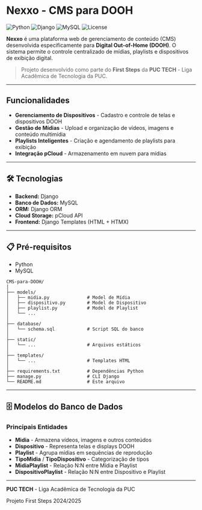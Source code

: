 # Nexxo - CMS para DOOH

![Python](https://img.shields.io/badge/Python-3.8+-blue.svg)
![Django](https://img.shields.io/badge/Django-4.0+-green.svg)
![MySQL](https://img.shields.io/badge/MySQL-8.0+-orange.svg)
![License](https://img.shields.io/badge/License-MIT-yellow.svg)

**Nexxo** é uma plataforma web de gerenciamento de conteúdo (CMS) desenvolvida especificamente para **Digital Out-of-Home (DOOH)**. O sistema permite o controle centralizado de mídias, playlists e dispositivos de exibição digital.

>  Projeto desenvolvido como parte do **First Steps** da **PUC TECH** - Liga Acadêmica de Tecnologia da PUC.

---

##  Funcionalidades

-  **Gerenciamento de Dispositivos** - Cadastro e controle de telas e dispositivos DOOH
-  **Gestão de Mídias** - Upload e organização de vídeos, imagens e conteúdo multimídia
-  **Playlists Inteligentes** - Criação e agendamento de playlists para exibição
-  **Integração pCloud** - Armazenamento em nuvem para mídias
  
---

## 🛠️ Tecnologias

- **Backend:** Django
- **Banco de Dados:** MySQL
- **ORM:** Django ORM
- **Cloud Storage:** pCloud API
- **Frontend:** Django Templates (HTML + HTMX)

---

## 📋 Pré-requisitos

- Python 
- MySQL 

```
CMS-para-DOOH/
│
├── models/
│   ├── midia.py              # Model de Mídia
│   ├── dispositivo.py        # Model de Dispositivo
│   ├── playlist.py           # Model de Playlist
│   └── ...
│
├── database/
│   └── schema.sql            # Script SQL do banco
│
├── static/
│   └── ...                   # Arquivos estáticos
│
├── templates/
│   └── ...                   # Templates HTML
│
├── requirements.txt          # Dependências Python
├── manage.py                 # CLI Django
└── README.md                 # Este arquivo
```

---

## 🗄️ Modelos do Banco de Dados

### Principais Entidades

- **Midia** - Armazena vídeos, imagens e outros conteúdos
- **Dispositivo** - Representa telas e displays DOOH
- **Playlist** - Agrupa mídias em sequências de reprodução
- **TipoMidia** / **TipoDispositivo** - Categorização de tipos
- **MidiaPlaylist** - Relação N:N entre Mídia e Playlist
- **DispositivoPlaylist** - Relação N:N entre Dispositivo e Playlist

---


**PUC TECH** - Liga Acadêmica de Tecnologia da PUC

Projeto First Steps 2024/2025
